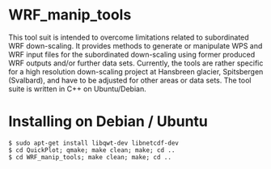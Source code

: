 WRF_manip_tools
===============

This tool suit is intended to overcome limitations related to subordinated WRF down-scaling. It provides methods to generate or manipulate WPS and WRF input files for the subordinated down-scaling using former produced WRF outputs and/or further data sets. Currently, the tools are rather specific for a high resolution down-scaling project at Hansbreen glacier, Spitsbergen (Svalbard), and have to be adjusted for other areas or data sets. The tool suite is written in C++ on Ubuntu/Debian.

Installing on Debian / Ubuntu
=============================

    $ sudo apt-get install libqwt-dev libnetcdf-dev
    $ cd QuickPlot; qmake; make clean; make; cd ..
    $ cd WRF_manip_tools; make clean; make; cd ..
